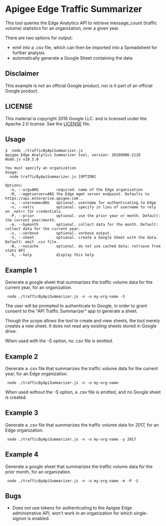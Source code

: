 # Apigee Edge Traffic Summarizer

This tool queries the Edge Analytics API to retrieve message_count (traffic volume) statistics for an organization, over a given year.

There are two options for output:

- emit into a .csv file, which can then be imported into a Spreadsheet for further analysis.
- automatically generate a Google Sheet containing the data

## Disclaimer

This example is not an official Google product, nor is it part of an official Google product.

## LICENSE

This material is copyright 2018 Google LLC.
and is licensed under the Apache 2.0 license. See the [LICENSE](LICENSE) file.

## Usage

```
$  node ./trafficByApiSummarizer.js
Apigee Edge Analytics Summarizer tool, version: 20180906-2128
Node.js v10.5.0

You must specify an organization
Usage:
  node trafficByApiSummarizer.js [OPTION]

Options:
  -o, --org=ARG        required. name of the Edge organization
  -M, --mgmtserver=ARG the Edge mgmt server endpoint. Defaults to https://api.enterprise.apigee.com .
  -u, --username=ARG   optional. username for authenticating to Edge
  -n, --netrc          optional. specify in lieu of username to rely on .netrc for credentials.
  -P, --prior          optional. use the prior year or month. Default: the current year/month.
  -m, --bymonth        optional. collect data for the month. Default: collect data for the current year.
  -v, --verbose        optional. verbose output.
  -S, --sheet          optional. create a Google Sheet with the data. Default: emit .csv file.
  -N, --nocache        optional. do not use cached data; retrieve from stats API
  -h, --help           display this help
```

## Example 1

Generate a google sheet that summarizes the traffic volume data for the current year, for an organization.

```
 node ./trafficByApiSummarizer.js -n -o my-org-name -S
```

The user will be prompted to authenticate to Google, in order to grant
consent to the "API Traffic Summarizer" app to generate a sheet.

Though the scope allows the tool to create and view sheets, the tool merely
creates a new sheet. It does not read any existing sheets stored in Google drive.

When used with the -S option, no .csv file is emitted.


## Example 2

Generate a .csv file that summarizes the traffic volume data for the current year, for an Edge organization.

```
 node ./trafficByApiSummarizer.js -n -o my-org-name
```

When used without the -S option, a .csv file is emitted, and no Google sheet is created.


## Example 3

Generate a .csv file that summarizes the traffic volume data for 2017, for an Edge organization.


```
 node ./trafficByApiSummarizer.js -n -o my-org-name -y 2017
```

## Example 4

Generate a google sheet that summarizes the traffic volume data for the prior month, for an organization.

```
 node ./trafficByApiSummarizer.js -n -o my-org-name -m -P -S
```


## Bugs

* Does not use tokens for authenticating to the Apigee Edge administrative API, won't work in an organization for which single-signon is enabled.

